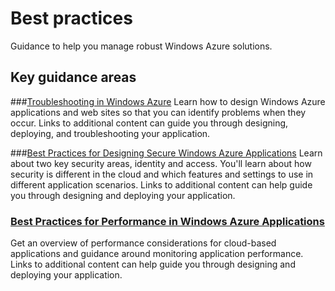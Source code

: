 <properties linkid="manage-windows-best-practices" urlDisplayName="Best practices" pageTitle="Windows Azure Windows virtual machine best practices" title="Windows Azure Windows virtual machine best practices" metaKeywords="Azure best practices" Description="Find topics about best practices in Windows Azure." metaCanonical="" disqusComments="0" umbracoNaviHide="0" />


# Best practices
Guidance to help you manage robust Windows Azure solutions.

## Key guidance areas

###[Troubleshooting in Windows Azure][]
Learn how to design Windows Azure applications and web sites so that you can identify problems when they occur. Links to additional content can guide you through designing, deploying, and troubleshooting your application. 

###[Best Practices for Designing Secure Windows Azure Applications][]
Learn about two key security areas, identity and access. You'll learn about how security is different in the cloud and which features and settings to use in different application scenarios. Links to additional content can help guide you through designing and deploying your application.

### [Best Practices for Performance in Windows Azure Applications][]
Get an overview of performance considerations for cloud-based applications and guidance around monitoring application performance. Links to additional content can help guide you through designing and deploying your application.


[Troubleshooting in Windows Azure]: ./troubleshooting/
[Best Practices for Designing Secure Windows Azure Applications]: ./security/
[Best Practices for Performance in Windows Azure Applications]: ./performance/
